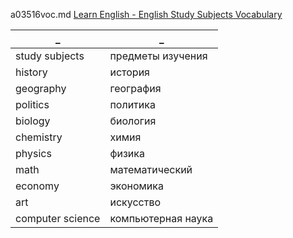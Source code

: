 a03516voc.md 
[Learn English - English Study Subjects Vocabulary](https://www.youtube.com/watch?v=9ZNBef_ife4)  


_|_
--|--
study subjects|предметы изучения
history|история
geography|география
politics|политика
biology|биология
chemistry|химия
physics|физика
math|математический
economy|экономика
art|искусство
computer science|компьютерная наука

